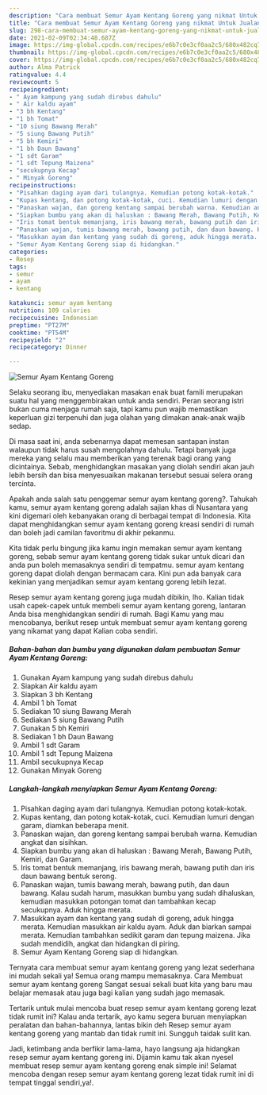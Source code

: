 ```yaml
---
description: "Cara membuat Semur Ayam Kentang Goreng yang nikmat Untuk Jualan"
title: "Cara membuat Semur Ayam Kentang Goreng yang nikmat Untuk Jualan"
slug: 298-cara-membuat-semur-ayam-kentang-goreng-yang-nikmat-untuk-jualan
date: 2021-02-09T02:34:48.687Z
image: https://img-global.cpcdn.com/recipes/e6b7c0e3cf0aa2c5/680x482cq70/semur-ayam-kentang-goreng-foto-resep-utama.jpg
thumbnail: https://img-global.cpcdn.com/recipes/e6b7c0e3cf0aa2c5/680x482cq70/semur-ayam-kentang-goreng-foto-resep-utama.jpg
cover: https://img-global.cpcdn.com/recipes/e6b7c0e3cf0aa2c5/680x482cq70/semur-ayam-kentang-goreng-foto-resep-utama.jpg
author: Alma Patrick
ratingvalue: 4.4
reviewcount: 5
recipeingredient:
- " Ayam kampung yang sudah direbus dahulu"
- " Air kaldu ayam"
- "3 bh Kentang"
- "1 bh Tomat"
- "10 siung Bawang Merah"
- "5 siung Bawang Putih"
- "5 bh Kemiri"
- "1 bh Daun Bawang"
- "1 sdt Garam"
- "1 sdt Tepung Maizena"
- "secukupnya Kecap"
- " Minyak Goreng"
recipeinstructions:
- "Pisahkan daging ayam dari tulangnya. Kemudian potong kotak-kotak."
- "Kupas kentang, dan potong kotak-kotak, cuci. Kemudian lumuri dengan garam, diamkan beberapa menit."
- "Panaskan wajan, dan goreng kentang sampai berubah warna. Kemudian angkat dan sisihkan."
- "Siapkan bumbu yang akan di haluskan : Bawang Merah, Bawang Putih, Kemiri, dan Garam."
- "Iris tomat bentuk memanjang, iris bawang merah, bawang putih dan iris daun bawang bentuk serong."
- "Panaskan wajan, tumis bawang merah, bawang putih, dan daun bawang. Kalau sudah harum, masukkan bumbu yang sudah dihaluskan, kemudian masukkan potongan tomat dan tambahkan kecap secukupnya. Aduk hingga merata."
- "Masukkan ayam dan kentang yang sudah di goreng, aduk hingga merata. Kemudian masukkan air kaldu ayam. Aduk dan biarkan sampai merata. Kemudian tambahkan sedikit garam dan tepung maizena. Jika sudah mendidih, angkat dan hidangkan di piring."
- "Semur Ayam Kentang Goreng siap di hidangkan."
categories:
- Resep
tags:
- semur
- ayam
- kentang

katakunci: semur ayam kentang 
nutrition: 109 calories
recipecuisine: Indonesian
preptime: "PT27M"
cooktime: "PT54M"
recipeyield: "2"
recipecategory: Dinner

---
```



![Semur Ayam Kentang Goreng](https://img-global.cpcdn.com/recipes/e6b7c0e3cf0aa2c5/680x482cq70/semur-ayam-kentang-goreng-foto-resep-utama.jpg)

Selaku seorang ibu, menyediakan masakan enak buat famili merupakan suatu hal yang menggembirakan untuk anda sendiri. Peran seorang istri bukan cuma menjaga rumah saja, tapi kamu pun wajib memastikan keperluan gizi terpenuhi dan juga olahan yang dimakan anak-anak wajib sedap.

Di masa  saat ini, anda sebenarnya dapat memesan santapan instan walaupun tidak harus susah mengolahnya dahulu. Tetapi banyak juga mereka yang selalu mau memberikan yang terenak bagi orang yang dicintainya. Sebab, menghidangkan masakan yang diolah sendiri akan jauh lebih bersih dan bisa menyesuaikan makanan tersebut sesuai selera orang tercinta. 



Apakah anda salah satu penggemar semur ayam kentang goreng?. Tahukah kamu, semur ayam kentang goreng adalah sajian khas di Nusantara yang kini digemari oleh kebanyakan orang di berbagai tempat di Indonesia. Kita dapat menghidangkan semur ayam kentang goreng kreasi sendiri di rumah dan boleh jadi camilan favoritmu di akhir pekanmu.

Kita tidak perlu bingung jika kamu ingin memakan semur ayam kentang goreng, sebab semur ayam kentang goreng tidak sukar untuk dicari dan anda pun boleh memasaknya sendiri di tempatmu. semur ayam kentang goreng dapat diolah dengan bermacam cara. Kini pun ada banyak cara kekinian yang menjadikan semur ayam kentang goreng lebih lezat.

Resep semur ayam kentang goreng juga mudah dibikin, lho. Kalian tidak usah capek-capek untuk membeli semur ayam kentang goreng, lantaran Anda bisa menghidangkan sendiri di rumah. Bagi Kamu yang mau mencobanya, berikut resep untuk membuat semur ayam kentang goreng yang nikamat yang dapat Kalian coba sendiri.

<!--inarticleads1-->

##### Bahan-bahan dan bumbu yang digunakan dalam pembuatan Semur Ayam Kentang Goreng:

1. Gunakan  Ayam kampung yang sudah direbus dahulu
1. Siapkan  Air kaldu ayam
1. Siapkan 3 bh Kentang
1. Ambil 1 bh Tomat
1. Sediakan 10 siung Bawang Merah
1. Sediakan 5 siung Bawang Putih
1. Gunakan 5 bh Kemiri
1. Sediakan 1 bh Daun Bawang
1. Ambil 1 sdt Garam
1. Ambil 1 sdt Tepung Maizena
1. Ambil secukupnya Kecap
1. Gunakan  Minyak Goreng




<!--inarticleads2-->

##### Langkah-langkah menyiapkan Semur Ayam Kentang Goreng:

1. Pisahkan daging ayam dari tulangnya. Kemudian potong kotak-kotak.
1. Kupas kentang, dan potong kotak-kotak, cuci. Kemudian lumuri dengan garam, diamkan beberapa menit.
1. Panaskan wajan, dan goreng kentang sampai berubah warna. Kemudian angkat dan sisihkan.
1. Siapkan bumbu yang akan di haluskan : Bawang Merah, Bawang Putih, Kemiri, dan Garam.
1. Iris tomat bentuk memanjang, iris bawang merah, bawang putih dan iris daun bawang bentuk serong.
1. Panaskan wajan, tumis bawang merah, bawang putih, dan daun bawang. Kalau sudah harum, masukkan bumbu yang sudah dihaluskan, kemudian masukkan potongan tomat dan tambahkan kecap secukupnya. Aduk hingga merata.
1. Masukkan ayam dan kentang yang sudah di goreng, aduk hingga merata. Kemudian masukkan air kaldu ayam. Aduk dan biarkan sampai merata. Kemudian tambahkan sedikit garam dan tepung maizena. Jika sudah mendidih, angkat dan hidangkan di piring.
1. Semur Ayam Kentang Goreng siap di hidangkan.




Ternyata cara membuat semur ayam kentang goreng yang lezat sederhana ini mudah sekali ya! Semua orang mampu memasaknya. Cara Membuat semur ayam kentang goreng Sangat sesuai sekali buat kita yang baru mau belajar memasak atau juga bagi kalian yang sudah jago memasak.

Tertarik untuk mulai mencoba buat resep semur ayam kentang goreng lezat tidak rumit ini? Kalau anda tertarik, ayo kamu segera buruan menyiapkan peralatan dan bahan-bahannya, lantas bikin deh Resep semur ayam kentang goreng yang mantab dan tidak rumit ini. Sungguh taidak sulit kan. 

Jadi, ketimbang anda berfikir lama-lama, hayo langsung aja hidangkan resep semur ayam kentang goreng ini. Dijamin kamu tak akan nyesel membuat resep semur ayam kentang goreng enak simple ini! Selamat mencoba dengan resep semur ayam kentang goreng lezat tidak rumit ini di tempat tinggal sendiri,ya!.

